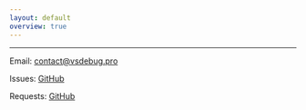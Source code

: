```yaml
---
layout: default
overview: true
---
```


---
Email: <contact@vsdebug.pro>

Issues: [GitHub](https://github.com/ovidiuvio/VSDebugPro/issues)

Requests: [GitHub](https://github.com/ovidiuvio/VSDebugPro/issues)